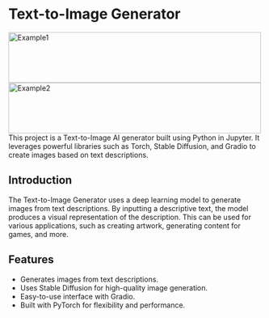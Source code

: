 # Text-to-Image Generator
<img src="https://github.com/user-attachments/assets/ed9d05ee-6bf4-49e8-9a2f-976059b793c2" alt="Example1" width="500" height="100"/>
<img src="https://github.com/user-attachments/assets/c187e6ff-64ed-4b48-8570-becdf67291c8" alt="Example2" width="500" height="100" />
This project is a Text-to-Image AI generator built using Python in Jupyter. It leverages powerful libraries such as Torch, Stable Diffusion, and Gradio to create images based on text descriptions.

## Introduction
The Text-to-Image Generator uses a deep learning model to generate images from text descriptions. By inputting a descriptive text, the model produces a visual representation of the description. This can be used for various applications, such as creating artwork, generating content for games, and more.

## Features
- Generates images from text descriptions.
- Uses Stable Diffusion for high-quality image generation.
- Easy-to-use interface with Gradio.
- Built with PyTorch for flexibility and performance.
